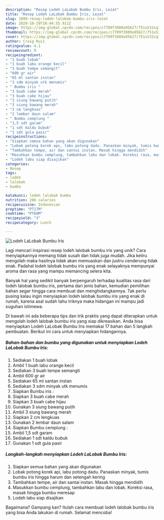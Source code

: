 ```yaml
---
description: "Resep Lodeh LaLobak Bumbu Iris, Lezat"
title: "Resep Lodeh LaLobak Bumbu Iris, Lezat"
slug: 1099-resep-lodeh-lalobak-bumbu-iris-lezat
date: 2020-10-29T16:44:55.911Z
image: https://img-global.cpcdn.com/recipes/c7709f3989a95627/751x532cq70/lodeh-lalobak-bumbu-iris-foto-resep-utama.jpg
thumbnail: https://img-global.cpcdn.com/recipes/c7709f3989a95627/751x532cq70/lodeh-lalobak-bumbu-iris-foto-resep-utama.jpg
cover: https://img-global.cpcdn.com/recipes/c7709f3989a95627/751x532cq70/lodeh-lalobak-bumbu-iris-foto-resep-utama.jpg
author: Craig Ruiz
ratingvalue: 4.1
reviewcount: 9
recipeingredient:
- "1 buah lobak"
- "1 buah labu orange kecil"
- "3 buah tempe semangit"
- "600 gr air"
- "65 ml santan instan"
- "3 sdm minyak utk menumis"
- " Bumbu iris "
- "3 buah cabe merah"
- "3 buah cabe hijau"
- "3 siung bawang putih"
- "3 siung bawang merah"
- "2 cm lengkuas"
- "2 lembar daun salam"
- " Bumbu cemplung "
- "1,5 sdt garam"
- "1 sdt kaldu bubuk"
- "1 sdt gula pasir"
recipeinstructions:
- "Siapkan semua bahan yang akan digunakan"
- "Lobak potong korek api, labu potong dadu. Panaskan minyak, tumis bumbu iris hingga harum dan setengah kering"
- "Tambahkan tempe, air dan santai instan. Masak hingga mendidih"
- "Masukkan bumbu cemplung, tambahkan labu dan lobak. Koreksi rasa, masak hingga bumbu meresap"
- "Lodeh labu siap disajikan"
categories:
- Resep
tags:
- lodeh
- lalobak
- bumbu

katakunci: lodeh lalobak bumbu 
nutrition: 286 calories
recipecuisine: Indonesian
preptime: "PT17M"
cooktime: "PT60M"
recipeyield: "3"
recipecategory: Lunch

---
```



![Lodeh LaLobak Bumbu Iris](https://img-global.cpcdn.com/recipes/c7709f3989a95627/751x532cq70/lodeh-lalobak-bumbu-iris-foto-resep-utama.jpg)

Lagi mencari inspirasi resep lodeh lalobak bumbu iris yang unik? Cara menyiapkannya memang tidak susah dan tidak juga mudah. Jika keliru mengolah maka hasilnya tidak akan memuaskan dan justru cenderung tidak enak. Padahal lodeh lalobak bumbu iris yang enak selayaknya mempunyai aroma dan rasa yang mampu memancing selera kita.



Banyak hal yang sedikit banyak berpengaruh terhadap kualitas rasa dari lodeh lalobak bumbu iris, pertama dari jenis bahan, kemudian pemilihan bahan segar hingga cara membuat dan menghidangkannya. Tak perlu pusing kalau ingin menyiapkan lodeh lalobak bumbu iris yang enak di rumah, karena asal sudah tahu triknya maka hidangan ini mampu jadi suguhan istimewa.


Di bawah ini ada beberapa tips dan trik praktis yang dapat diterapkan untuk mengolah lodeh lalobak bumbu iris yang siap dikreasikan. Anda bisa menyiapkan Lodeh LaLobak Bumbu Iris memakai 17 bahan dan 5 langkah pembuatan. Berikut ini cara untuk menyiapkan hidangannya.

<!--inarticleads1-->

##### Bahan-bahan dan bumbu yang digunakan untuk menyiapkan Lodeh LaLobak Bumbu Iris:

1. Sediakan 1 buah lobak
1. Ambil 1 buah labu orange kecil
1. Sediakan 3 buah tempe semangit
1. Ambil 600 gr air
1. Sediakan 65 ml santan instan
1. Sediakan 3 sdm minyak utk menumis
1. Siapkan  Bumbu iris :
1. Siapkan 3 buah cabe merah
1. Siapkan 3 buah cabe hijau
1. Gunakan 3 siung bawang putih
1. Ambil 3 siung bawang merah
1. Siapkan 2 cm lengkuas
1. Gunakan 2 lembar daun salam
1. Siapkan  Bumbu cemplung :
1. Ambil 1,5 sdt garam
1. Sediakan 1 sdt kaldu bubuk
1. Gunakan 1 sdt gula pasir




<!--inarticleads2-->

##### Langkah-langkah menyiapkan Lodeh LaLobak Bumbu Iris:

1. Siapkan semua bahan yang akan digunakan
1. Lobak potong korek api, labu potong dadu. Panaskan minyak, tumis bumbu iris hingga harum dan setengah kering
1. Tambahkan tempe, air dan santai instan. Masak hingga mendidih
1. Masukkan bumbu cemplung, tambahkan labu dan lobak. Koreksi rasa, masak hingga bumbu meresap
1. Lodeh labu siap disajikan




Bagaimana? Gampang kan? Itulah cara membuat lodeh lalobak bumbu iris yang bisa Anda lakukan di rumah. Selamat mencoba!
